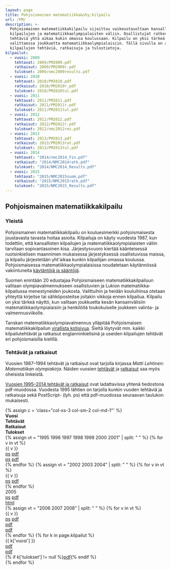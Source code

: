 ```yaml
---
layout: page
title: Pohjoismainen matematiikka&shy;kilpailu
url: /PM/
description: >-
  Pohjoismainen matematiikkakilpailu sijoittuu vaikeustasoltaan kansallisten
  kilpailujen ja matematiikkaolympialaisten väliin. Osallistujat ratkovat
  tehtäviä yhtä aikaa kukin omassa koulussaan. Kilpailu on yksi tärkeä näyttö
  valittaessa joukkuetta matematiikkaolympialaisiin. Tällä sivulla on aiempien
  kilpailujen tehtäviä, ratkaisuja ja tulostietoja.
kilpailut:
  - vuosi: 2009
    tehtavat: 2009/PM2009.pdf
    ratkaisut: 2009/PM2009r.pdf
    tulokset: 2009/nmc2009results.pdf
  - vuosi: 2010
    tehtavat: 2010/PM2010.pdf
    ratkaisut: 2010/PM2010r.pdf
    tulokset: 2010/PM2010tul.pdf
  - vuosi: 2011
    tehtavat: 2011/PM2011.pdf
    ratkaisut: 2011/PM2011r.pdf
    tulokset: 2011/PM2011tul.pdf
  - vuosi: 2012
    tehtavat: 2012/PM2012.pdf
    ratkaisut: 2012/PM2012r.pdf
    tulokset: 2012/nmc2012res.pdf
  - vuosi: 2013
    tehtavat: 2013/PM2013.pdf
    ratkaisut: 2013/PM2013rat.pdf
    tulokset: 2013/PM2013tul.pdf
  - vuosi: 2014
    tehtavat: "2014/nmc2014_Fin.pdf"
    ratkaisut: "2014/NMC2014ratk.pdf"
    tulokset: "2014/NMC2014_Results.pdf"
  - vuosi: 2015
    tehtavat: "2015/NMC2015suom.pdf"
    ratkaisut: "2015/NMC2015ratk.pdf"
    tulokset: "2015/NMC2015_Results.pdf"
---
```

## Pohjoismainen matematiikka&shy;kilpailu

### Yleistä

Pohjoismainen matematiikka&shy;kilpailu on kouluesimerkki pohjoismaisesta
joustavasta tavasta hoitaa asioita. Kilpailuja on käyty vuodesta 1987,
kun todettiin, että kansallisten kilpailujen ja
matematiikka&shy;olympialaisten väliin tarvitaan sopivan&shy;tasoinen kisa.
Järjestysvuoro kiertää käänteisessä ruotsinkielisen maannimen
mukaisessa järjestyksessä osallistuvissa maissa, ja kilpailu
järjestetään yht'aikaa kunkin kilpailijan omassa koulussa.
Pohjoismaisessa matematiikka&shy;olympialaisissa noudatetaan käytännössä
vakiintuneita [käytäntöjä ja sääntöjä](nmcrules.html).

Suomen enintään 20 edustajaa Pohjoismaiseen matematiikka&shy;kilpailuun
valitaan olympia&shy;valmennukseen osallistuvien ja Lukion
matematiikka&shy;kilpailussa menestyneiden joukosta. Valittuihin ja heidän
kouluihinsa otetaan yhteyttä kirjeitse tai sähköposteitse joitakin
vikkoja ennen kilpailua. Kilpailu on yksi tärkeä näyttö, kun valitaan
joukkuetta kesän kansainvälisiin matematiikka&shy;olympialaisiin ja
henkilöitä toukokuiselle joukkeen valinta- ja valmennusviikolle.

Tanskan matematiikka&shy;olympia&shy;valmennus ylläpitää Pohjoismaisen
matematiikka&shy;kilpailun [virallista kotisivua](http://www.georgmohr.dk/nmcperm/).
Sieltä löytyvät mm. kaikki kilpailutehtävät ja ratkaisut
englanninkielisinä ja useiden kilpailujen tehtävät eri pohjoismaisilla
kielillä.

### Tehtävät ja ratkaisut

Vuosien 1987–1994 tehtävät ja ratkaisut ovat tarjolla kirjassa
_Matti Lehtinen: Matematiikan olympiakirja._ Näiden
vuosien [tehtävät](nmct87_94.pdf) ja [ratkaisut](nmcr87_94.pdf) saa myös
oheisista linkeistä.

[Vuosien 1995–2014 tehtävät ja ratkaisut](nmckaikki.pdf) ovat
ladattavissa yhtenä tiedostona pdf-muodossa. Vuodesta 1995 lähtien on
tarjolla kunkin vuoden tehtäviä ja ratkaisuja sekä PostScript- (lyh.
ps) että pdf-muodossa seuraavan taulukon mukaisesti.

<div class="list-group">
{% assign c = 'class="col-xs-3 col-sm-2 col-md-1"' %}
<div class="row list-group-item">
<div {{ c }}><strong>Vuosi</strong></div>
<div {{ c }}><strong>Tehtävät</strong></div>
<div {{ c }}><strong>Ratkaisut</strong></div>
<div {{ c }}><strong>Tulokset</strong></div>
</div>
{% assign vt = "1995 1996 1997 1998 1999 2000 2001" | split: " " %}
{% for v in vt %}
<div class="row list-group-item">
<div {{ c }}>{{ v }}</div>
<div {{ c }}><a href="{{ v }}/PM{{ v }}.ps">ps</a> <a href="{{ v }}/PM{{ v }}.pdf">pdf</a></div>
<div {{ c }}><a href="{{ v }}/PM{{ v }}r.ps">ps</a> <a href="{{ v }}/PM{{ v }}r.pdf">pdf</a></div>
</div>
{% endfor %}
{% assign vt = "2002 2003 2004" | split: " " %}
{% for v in vt %}
<div class="row list-group-item">
<div {{ c }}>{{ v }}</div>
<div {{ c }}><a href="{{ v }}/PM{{ v }}.ps">ps</a> <a href="{{ v }}/PM{{ v }}.pdf">pdf</a></div>
</div>
{% endfor %}
<div class="row list-group-item">
<div {{ c }}>2005</div>
<div {{ c }}><a href="2005/PM2005.ps">ps</a> <a href="2005/PM2005.pdf">pdf</a></div>
<div {{ c }}></div>
<div {{ c }}><a href="2005/PM2005tul.html">html</a></div>
</div>
{% assign vt = "2006 2007 2008" | split: " " %}
{% for v in vt %}
<div class="row list-group-item">
<div {{ c }}>{{ v }}</div>
<div {{ c }}><a href="{{ v }}/PM{{ v }}.ps">ps</a> <a href="{{ v }}/PM{{ v }}.pdf">pdf</a></div>
<div {{ c }}><a href="{{ v }}/PM{{ v }}r.pdf">pdf</a></div>
<div {{ c }}><a href="{{ v }}/PM{{ v }}tul.pdf">pdf</a></div>
</div>
{% endfor %}
{% for k in page.kilpailut %}
<div class="row list-group-item">
<div {{ c }}>{{ k['vuosi'] }}</div>
<div {{ c }}><a href="{{ k['tehtavat'] }}">pdf</a></div>
<div {{ c }}><a href="{{ k['ratkaisut'] }}">pdf</a></div>
<div {{ c }}>{% if k['tulokset'] != null %}<a href="{{ k['tulokset'] }}">pdf</a>{% endif %}</div>
</div>
{% endfor %}
</div>
